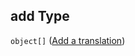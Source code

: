 ## add Type

`object[]` ([Add a translation](generic-properties-internationalization-properties-add-translations-add-a-translation.md))
